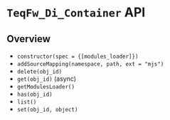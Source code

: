 # `TeqFw_Di_Container` API

## Overview

* `constructor(spec = {[modules_loader]})`
* `addSourceMapping(namespace, path, ext = "mjs")`
* `delete(obj_id)`
* `get(obj_id)` (async)
* `getModulesLoader()`
* `has(obj_id)`
* `list()`
* `set(obj_id, object)`

